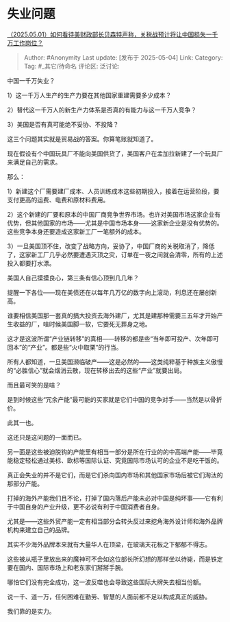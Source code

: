 # 失业问题
[（2025.05.01）如何看待美财政部长贝森特声称，关税战预计将让中国损失一千万工作岗位？](https://www.zhihu.com/question/1901425234097181189/answer/1902478288942790436)

> Author: #Anonymity
> Last update: [发布于 2025-05-04]
> Link:
> Category:
> Tag: #_其它/待命名
> 评论区:
> 泛讨论:

中国一千万失业？

1）这一千万人生产的生产力要在其他国家重建需要多少成本？

2）替代这一千万人的新生产力体系是否真的有能力与这一千万人竞争？

3）美国是否有真可能绝不妥协、不投降？

这三个问题其实就是贸易战的答案。你算笔账就知道了。

现在假设有个中国玩具厂不能向美国供货了，美国客户在孟加拉新建了一个玩具厂来满足自己的需求。

那么：

1）新建这个厂需要建厂成本、人员训练成本这些初期投入，接着在运营阶段，要支付更高的运费、电费和原材料费用。

2）这个新建的厂要和原本的中国厂商竞争世界市场。也许对美国市场这家企业有优势，但其他国家的市场——尤其是中国市场本身——这家新企业是没有优势的。这些竞争本身还要造成这家新工厂一笔额外的成本。

3）一旦美国顶不住，改变了战略方向，妥协了，中国厂商的关税取消了，降低了，这家新工厂几乎必然要遭遇灭顶之灾，订单在一夜之间就会清零，所有的上述投入都要打水漂。

美国人自己摸摸良心，第三条有信心顶到几几年？

提醒一下各位——现在美债还在以每年几万亿的数字向上滚动，利息还在屡创新高。

谁要相信美国那一套真的搞大投资去海外建厂，尤其是建那种需要三五年才开始产生收益的厂，啥时候美国脚一软，它要死无葬身之地。

这才是这波所谓“产业链转移”的真相——转移的都是些“当年即可投产、次年即可回本”的“产业”。都是些“火中取栗”的行当。

所有人都知道，一旦美国濒临破产——这是必然的——这类纯粹基于种族主义傲慢的“必胜信心”就会烟消云散，现在转移出去的这些“产业”就要出局。

而且最可笑的是啥？

是到时候这些“冗余产能”最可能的买家就是它们中国的竞争对手——当然是以骨折价。

此其一也。

这还只是这问题的一面而已。

另一面是这些被迫脱钩的产能里有相当一部分是所在行业的的中高端产能——毕竟能稳定轻松通过美标、欧标等国际认证、究竟国际市场认可的企业不是吃干饭的。

真正会失业的并不是它们，而是它们杀向国内市场和其他国家市场后被它们淘汰的那部分产能。

打掉的海外产能我们且不论，打掉了国内落后产能未必对中国是纯坏事——它有利于中国自身的产业升级，更不必说有利于中国消费者自身。

尤其是——这些外贸产能一定有相当部分会转头反过来挖角海外设计师和海外品牌机构来建立自己的品牌。

其实不少海外品牌本来就有大量华人在顶梁，在玻璃天花板之下郁郁不得志。

这些被从瓶子里放出来的魔神可不会如这位部长所幻想的那样坐以待毙，而是铁定要在国内、国际市场上和老东家们掰掰手腕。

哪怕它们没有完全成功，这一波反噬也会导致这些国际大牌失去相当份额。

说一千、道一万，任何困难在勤劳、智慧的人面前都不足以构成真正的威胁。

我们靠的是实力。
